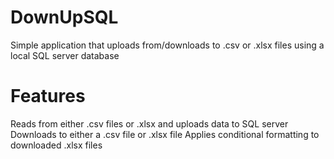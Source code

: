 # DownUpSQL
Simple application that uploads from/downloads to .csv or .xlsx files using a local SQL server database

# Features
Reads from either .csv files or .xlsx and uploads data to SQL server
Downloads to either a .csv file or .xlsx file
Applies conditional formatting to downloaded .xlsx files
